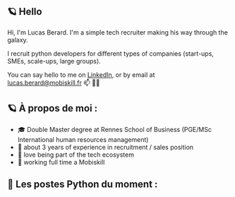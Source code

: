 ## 🪐 Hello 

Hi, I'm Lucas Berard.
I'm a simple tech recruiter making his way through the galaxy.

I recruit python developers for different types of companies (start-ups, SMEs, scale-ups, large groups).

You can say hello to me on
[LinkedIn](https://www.linkedin.com/in/lucas-berard-5a4653241/),
or by email at lucas.berard@mobiskill.fr 📫 👋🏼

## 🪐 À propos de moi :

- 🎓 Double Master degree at Rennes School of Business (PGE/MSc International human resources management)
- 👾 about 3 years of experience in recruitment / sales position
- 🎠 love being part of the tech ecosystem
- 👔 working full time a Mobiskill

## 🐍 Les postes Python du moment :

